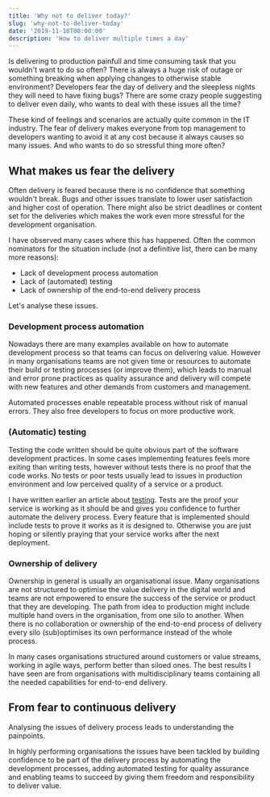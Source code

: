 ```yaml
---
title: 'Why not to deliver today?'
slug: 'why-not-to-deliver-today'
date: '2019-11-10T00:00:00'
description: 'How to deliver multiple times a day'
---
```


Is delivering to production painfull and time consuming task that you wouldn't
want to do so often? There is always a huge risk of outage or something breaking
when applying changes to otherwise stable environment? Developers fear the day
of delivery and the sleepless nights they will need to have fixing bugs? There
are some crazy people suggesting to deliver even daily, who wants to deal with
these issues all the time?

These kind of feelings and scenarios are actually quite common in the IT
industry. The fear of delivery makes everyone from top management to developers
wanting to avoid it at any cost because it always causes so many issues. And who
wants to do so stressful thing more often?

## What makes us fear the delivery

Often delivery is feared because there is no confidence that something wouldn't
break. Bugs and other issues translate to lower user satisfaction and higher
cost of operation. There might also be strict deadlines or content set for the
deliveries which makes the work even more stressful for the development
organisation.

I have observed many cases where this has happened. Often the common nominators
for the situation include (not a definitive list, there can be many more
reasons):

* Lack of development process automation
* Lack of (automated) testing
* Lack of ownership of the end-to-end delivery process

Let's analyse these issues.

### Development process automation

Nowadays there are many examples available on how to automate development
process so that teams can focus on delivering value. However in many
organisations teams are not given time or resources to automate their build or
testing processes (or improve them), which leads to manual and error prone
practices as quality assurance and delivery will compete with new features
and other demands from customers and management.

Automated processes enable repeatable process without risk of manual errors.
They also free developers to focus on more productive work.

### (Automatic) testing

Testing the code written should be quite obvious part of the software
development practices. In some cases implementing features feels more exiting
than writing tests, however without tests there is no proof that the code works.
No tests or poor tests usually lead to issues in production environment and low
perceived quality of a service or a product.

I have written earlier an article about
[testing](/posts/crafting-quality-software-chapter-2/). Tests are the proof your
service is working as it should be and gives you confidence to further automate
the delivery process. Every feature that is implemented should include tests to
prove it works as it is designed to. Otherwise you are just hoping or silently praying
that your service works after the next deployment.

### Ownership of delivery

Ownership in general is usually an organisational issue. Many organisations are
not structured to optimise the value delivery in the digital world and teams are
not empowered to ensure the success of the service or product that they are
developing. The path from idea to production might include multiple hand overs
in the organisation, from one silo to another. When there is no collaboration or
ownership of the end-to-end process of delivery every silo (sub)optimises its
own performance instead of the whole process.

In many cases organisations structured around customers or value streams,
working in agile ways, perform better than siloed ones. The best results I have
seen are from organisations with multidisciplinary teams containing all the
needed capabilities for end-to-end delivery.

## From fear to continuous delivery

Analysing the issues of delivery process leads to understanding the painpoints.

In highly performing organisations the issues have been tackled by building
confidence to be part of the delivery process by automating the development
processes, adding automated testing for quality assurance and enabling teams to
succeed by giving them freedom and responsibility to deliver value.
